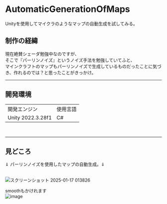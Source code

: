 # AutomaticGenerationOfMaps
Unityを使用してマイクラのようなマップの自動生成を試してみる。  

<h2>制作の経緯</h2>  
現在絶賛シェーダ勉強中なのですが、<br>
そこで『パーリンノイズ』というノイズ手法を勉強していてふと、<br>
マインクラフトのマップもパーリンノイズで生成しているものだったことに気づき、作れるのでは？と思ったことがきっかけ。<br>
<hr>
<h2>開発環境</h2>
<table>
  <tr>
    <td>開発エンジン</td>
    <td>使用言語</td>
  </tr>
  <tr>
    <td>Unity 2022.3.28f1</td>
    <td>C#</td>
  </tr>
</table>
<br>
<hr>
<h2>見どころ</h2>
⇓ パーリンノイズを使用したマップの自動生成。⇓ <br>
<br>

![スクリーンショット 2025-01-17 013826](https://github.com/user-attachments/assets/384a7743-20b5-4407-9245-7477d93a3511)

smoothもかけれます<br>
![image](https://github.com/user-attachments/assets/85e0ec96-f40f-4e30-8278-5836596dcf81)
